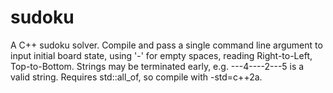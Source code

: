 # sudoku
 A C++ sudoku solver. Compile and pass a single command line argument to input initial board state, using '-' for empty spaces, reading Right-to-Left, Top-to-Bottom. Strings may be terminated early, e.g. ---4----2---5 is a valid string. Requires std::all_of, so compile with -std=c++2a.